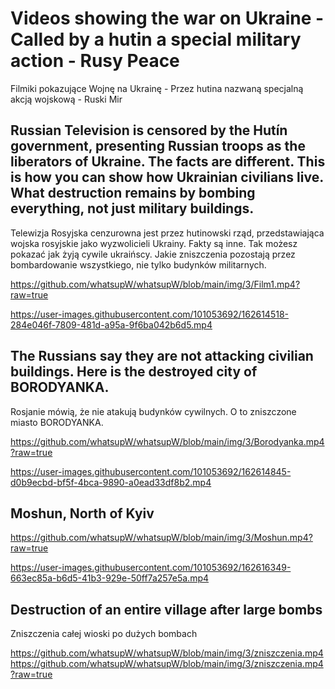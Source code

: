 # Videos showing the war on Ukraine - Called by a hutin a special military action - Rusy Peace
Filmiki pokazujące Wojnę na Ukrainę - Przez hutina nazwaną specjalną akcją wojskową - Ruski Mir

## Russian Television is censored by the Hutín government, presenting Russian troops as the liberators of Ukraine. The facts are different. This is how you can show how Ukrainian civilians live. What destruction remains by bombing everything, not just military buildings.

Telewizja Rosyjska cenzurowna jest przez hutinowski rząd, przedstawiająca wojska rosyjskie jako wyzwolicieli Ukrainy. Fakty są inne. Tak możesz pokazać jak żyją cywile ukraińscy. Jakie zniszczenia pozostają przez bombardowanie wszystkiego, nie tylko budynków militarnych. 

https://github.com/whatsupW/whatsupW/blob/main/img/3/Film1.mp4?raw=true

https://user-images.githubusercontent.com/101053692/162614518-284e046f-7809-481d-a95a-9f6ba042b6d5.mp4

## The Russians say they are not attacking civilian buildings. Here is the destroyed city of BORODYANKA.
Rosjanie mówią, że nie atakują budynków cywilnych. O to zniszczone miasto BORODYANKA.  

https://github.com/whatsupW/whatsupW/blob/main/img/3/Borodyanka.mp4?raw=true

https://user-images.githubusercontent.com/101053692/162614845-d0b9ecbd-bf5f-4bca-9890-a0ead33df8b2.mp4

## Moshun, North of Kyiv

https://github.com/whatsupW/whatsupW/blob/main/img/3/Moshun.mp4?raw=true

https://user-images.githubusercontent.com/101053692/162616349-663ec85a-b6d5-41b3-929e-50ff7a257e5a.mp4

## Destruction of an entire village after large bombs
Zniszczenia całej wioski po dużych bombach

https://github.com/whatsupW/whatsupW/blob/main/img/3/zniszczenia.mp4
https://github.com/whatsupW/whatsupW/blob/main/img/3/zniszczenia.mp4?raw=true


